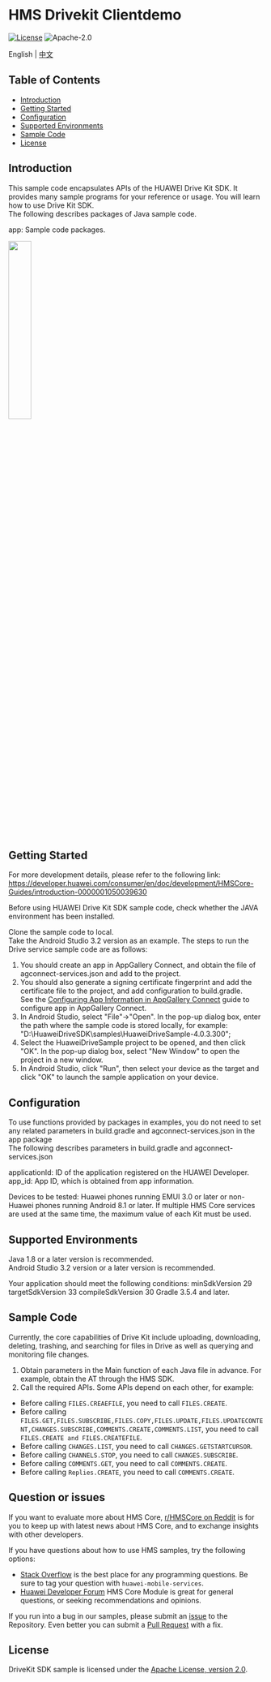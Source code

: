 # HMS Drivekit Clientdemo

[![License](https://img.shields.io/badge/Docs-hmsguides-brightgreen)](https://developer.huawei.com/consumer/cn/doc/development/HMS-Guides/drivekit-introduction)  ![Apache-2.0](https://img.shields.io/badge/license-Apache-blue)

English | [中文](https://github.com/HMS-Core/hms-drive-clientdemo/blob/master/README_ZH.md)

## Table of Contents

 * [Introduction](#introduction)
 * [Getting Started](#getting-started)
 * [Configuration](#configuration )
 * [Supported Environments](#supported-environments)
 * [Sample Code](#sample-code)
 * [License](#license)


## Introduction   
 This sample code encapsulates APIs of the HUAWEI Drive Kit SDK. It provides many sample programs for your reference or usage. You will learn how to use Drive Kit SDK.   
 The following describes packages of Java sample code.   
 
 app:   Sample code packages.   
 
 <img src="driveDemo.jpg" width = 30% height = 30%>

## Getting Started    
 For more development details, please refer to the following link:   
 https://developer.huawei.com/consumer/en/doc/development/HMSCore-Guides/introduction-0000001050039630   

 Before using HUAWEI Drive Kit SDK sample code, check whether the JAVA environment has been installed.    
 
 Clone the sample code to local.    
 Take the Android Studio 3.2 version as an example. The steps to run the Drive service sample code are as follows:    
 1. You should create an app in AppGallery Connect, and obtain the file of agconnect-services.json and add to the project.   
 2. You should also generate a signing certificate fingerprint and add the certificate file to the project, and add configuration to build.gradle.   
 See the [Configuring App Information in AppGallery Connect](https://developer.huawei.com/consumer/en/doc/development/HMS-Guides/drivekit-devpreparations) guide to configure app in AppGallery Connect.   
 3. In Android Studio, select "File"->"Open". In the pop-up dialog box, enter the path where the sample code is stored locally, for example: "D:\HuaweiDriveSDK\samples\HuaweiDriveSample-4.0.3.300";
 4. Select the HuaweiDriveSample project to be opened, and then click "OK". In the pop-up dialog box, select "New Window" to open the project in a new window.  
 5. In Android Studio, click "Run", then select your device as the target and click "OK" to launch the sample application on your device.  
 
## Configuration
 To use functions provided by packages in examples, you do not need to set any related parameters in build.gradle and agconnect-services.json in the app package   
 The following describes parameters in build.gradle and agconnect-services.json   
 
 applicationId: ID of the application registered on the HUAWEI Developer.   
 app_id: App ID, which is obtained from app information.
 
 Devices to be tested: Huawei phones running EMUI 3.0 or later or non-Huawei phones running Android 8.1 or later.
 If multiple HMS Core services are used at the same time, the maximum value of each Kit must be used.
 
## Supported Environments   
 Java 1.8 or a later version is recommended.  
 Android Studio 3.2 version or a later version is recommended.   
 
 Your application should meet the following conditions:
 minSdkVersion 29 
 targetSdkVersion 33 
 compileSdkVersion 30 
 Gradle 3.5.4 and later.
 
## Sample Code  
 
 Currently, the core capabilities of Drive Kit include uploading, downloading, deleting, trashing, and searching for files in Drive as well as querying and monitoring file changes. 
 1. Obtain parameters in the Main function of each Java file in advance. For example, obtain the AT through the HMS SDK.   
 2. Call the required APIs. Some APIs depend on each other, for example:    

- Before calling `FILES.CREAEFILE`, you need to call `FILES.CREATE`.    
- Before calling `FILES.GET,FILES.SUBSCRIBE,FILES.COPY,FILES.UPDATE,FILES.UPDATECONTENT,CHANGES.SUBSCRIBE,COMMENTS.CREATE,COMMENTS.LIST`, you need to call `FILES.CREATE and FILES.CREATEFILE`.    
- Before calling `CHANGES.LIST`, you need to call `CHANGES.GETSTARTCURSOR`.    
- Before calling `CHANNELS.STOP`, you need to call `CHANGES.SUBSCRIBE`.    
- Before calling `COMMENTS.GET`, you need to call `COMMENTS.CREATE`.    
- Before calling `Replies.CREATE`, you need to call `COMMENTS.CREATE`.    

## Question or issues
If you want to evaluate more about HMS Core,
[r/HMSCore on Reddit](https://www.reddit.com/r/HuaweiDevelopers/) is for you to keep up with latest news about HMS Core, and to exchange insights with other developers.

If you have questions about how to use HMS samples, try the following options:
- [Stack Overflow](https://stackoverflow.com/questions/tagged/huawei-mobile-services) is the best place for any programming questions. Be sure to tag your question with 
`huawei-mobile-services`.
- [Huawei Developer Forum](https://forums.developer.huawei.com/forumPortal/en/home?fid=0101187876626530001) HMS Core Module is great for general questions, or seeking recommendations and opinions.

If you run into a bug in our samples, please submit an [issue](https://github.com/HMS-Core/hms-drive-clientdemo/issues) to the Repository. Even better you can submit a [Pull Request](https://github.com/HMS-Core/hms-drive-clientdemo/pulls) with a fix.

## License
 DriveKit SDK sample is licensed under the [Apache License, version 2.0](http://www.apache.org/licenses/LICENSE-2.0).  
